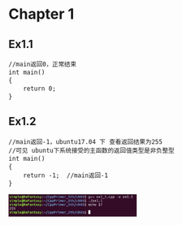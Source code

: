 
# Chapter 1

## Ex1.1

```
//main返回0，正常结束
int main()
{
    return 0;  
}
```
## Ex1.2
```
//main返回-1，ubuntu17.04 下 查看返回结果为255
//可见 ubuntu下系统接受的主函数的返回值类型是非负整型
int main()
{
    return -1;  //main返回-1
}
``` 
<img src="./picture/ex1_1.jpg" width = "50%" /> 
